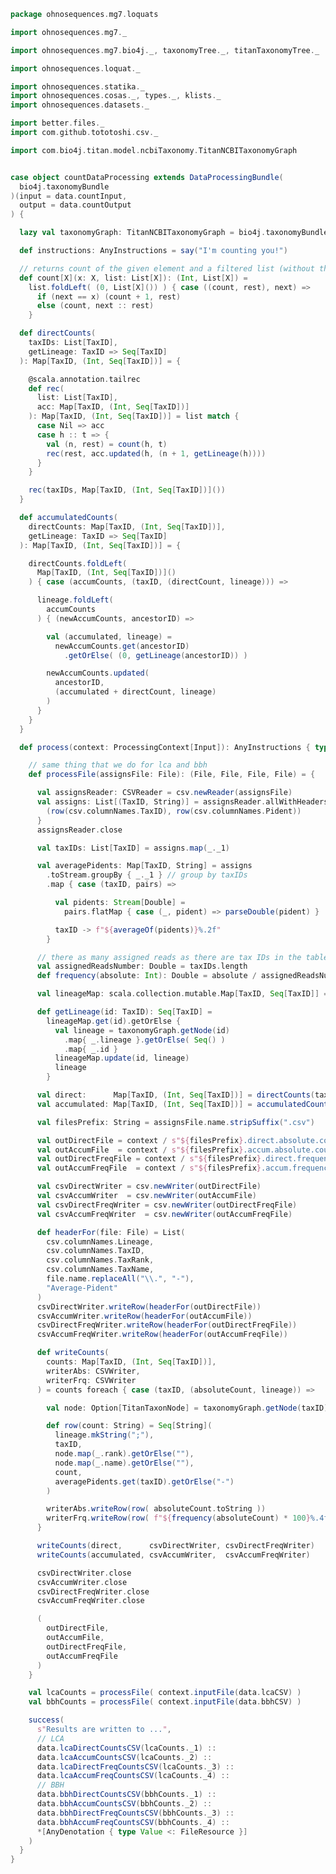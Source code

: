 
```scala
package ohnosequences.mg7.loquats

import ohnosequences.mg7._

import ohnosequences.mg7.bio4j._, taxonomyTree._, titanTaxonomyTree._

import ohnosequences.loquat._

import ohnosequences.statika._
import ohnosequences.cosas._, types._, klists._
import ohnosequences.datasets._

import better.files._
import com.github.tototoshi.csv._

import com.bio4j.titan.model.ncbiTaxonomy.TitanNCBITaxonomyGraph


case object countDataProcessing extends DataProcessingBundle(
  bio4j.taxonomyBundle
)(input = data.countInput,
  output = data.countOutput
) {

  lazy val taxonomyGraph: TitanNCBITaxonomyGraph = bio4j.taxonomyBundle.graph

  def instructions: AnyInstructions = say("I'm counting you!")

  // returns count of the given element and a filtered list (without that element)
  def count[X](x: X, list: List[X]): (Int, List[X]) =
    list.foldLeft( (0, List[X]()) ) { case ((count, rest), next) =>
      if (next == x) (count + 1, rest)
      else (count, next :: rest)
    }

  def directCounts(
    taxIDs: List[TaxID],
    getLineage: TaxID => Seq[TaxID]
  ): Map[TaxID, (Int, Seq[TaxID])] = {

    @scala.annotation.tailrec
    def rec(
      list: List[TaxID],
      acc: Map[TaxID, (Int, Seq[TaxID])]
    ): Map[TaxID, (Int, Seq[TaxID])] = list match {
      case Nil => acc
      case h :: t => {
        val (n, rest) = count(h, t)
        rec(rest, acc.updated(h, (n + 1, getLineage(h))))
      }
    }

    rec(taxIDs, Map[TaxID, (Int, Seq[TaxID])]())
  }

  def accumulatedCounts(
    directCounts: Map[TaxID, (Int, Seq[TaxID])],
    getLineage: TaxID => Seq[TaxID]
  ): Map[TaxID, (Int, Seq[TaxID])] = {

    directCounts.foldLeft(
      Map[TaxID, (Int, Seq[TaxID])]()
    ) { case (accumCounts, (taxID, (directCount, lineage))) =>

      lineage.foldLeft(
        accumCounts
      ) { (newAccumCounts, ancestorID) =>

        val (accumulated, lineage) =
          newAccumCounts.get(ancestorID)
            .getOrElse( (0, getLineage(ancestorID)) )

        newAccumCounts.updated(
          ancestorID,
          (accumulated + directCount, lineage)
        )
      }
    }
  }

  def process(context: ProcessingContext[Input]): AnyInstructions { type Out <: OutputFiles } = {

    // same thing that we do for lca and bbh
    def processFile(assignsFile: File): (File, File, File, File) = {

      val assignsReader: CSVReader = csv.newReader(assignsFile)
      val assigns: List[(TaxID, String)] = assignsReader.allWithHeaders.map { row =>
        (row(csv.columnNames.TaxID), row(csv.columnNames.Pident))
      }
      assignsReader.close

      val taxIDs: List[TaxID] = assigns.map(_._1)

      val averagePidents: Map[TaxID, String] = assigns
        .toStream.groupBy { _._1 } // group by taxIDs
        .map { case (taxID, pairs) =>

          val pidents: Stream[Double] =
            pairs.flatMap { case (_, pident) => parseDouble(pident) }

          taxID -> f"${averageOf(pidents)}%.2f"
        }

      // there as many assigned reads as there are tax IDs in the table
      val assignedReadsNumber: Double = taxIDs.length
      def frequency(absolute: Int): Double = absolute / assignedReadsNumber

      val lineageMap: scala.collection.mutable.Map[TaxID, Seq[TaxID]] = scala.collection.mutable.Map()

      def getLineage(id: TaxID): Seq[TaxID] =
        lineageMap.get(id).getOrElse {
          val lineage = taxonomyGraph.getNode(id)
            .map{ _.lineage }.getOrElse( Seq() )
            .map{ _.id }
          lineageMap.update(id, lineage)
          lineage
        }

      val direct:      Map[TaxID, (Int, Seq[TaxID])] = directCounts(taxIDs, getLineage)
      val accumulated: Map[TaxID, (Int, Seq[TaxID])] = accumulatedCounts(direct, getLineage)

      val filesPrefix: String = assignsFile.name.stripSuffix(".csv")

      val outDirectFile = context / s"${filesPrefix}.direct.absolute.counts"
      val outAccumFile  = context / s"${filesPrefix}.accum.absolute.counts"
      val outDirectFreqFile = context / s"${filesPrefix}.direct.frequency.percentage"
      val outAccumFreqFile  = context / s"${filesPrefix}.accum.frequency.percentage"

      val csvDirectWriter = csv.newWriter(outDirectFile)
      val csvAccumWriter  = csv.newWriter(outAccumFile)
      val csvDirectFreqWriter = csv.newWriter(outDirectFreqFile)
      val csvAccumFreqWriter  = csv.newWriter(outAccumFreqFile)

      def headerFor(file: File) = List(
        csv.columnNames.Lineage,
        csv.columnNames.TaxID,
        csv.columnNames.TaxRank,
        csv.columnNames.TaxName,
        file.name.replaceAll("\\.", "-"),
        "Average-Pident"
      )
      csvDirectWriter.writeRow(headerFor(outDirectFile))
      csvAccumWriter.writeRow(headerFor(outAccumFile))
      csvDirectFreqWriter.writeRow(headerFor(outDirectFreqFile))
      csvAccumFreqWriter.writeRow(headerFor(outAccumFreqFile))

      def writeCounts(
        counts: Map[TaxID, (Int, Seq[TaxID])],
        writerAbs: CSVWriter,
        writerFrq: CSVWriter
      ) = counts foreach { case (taxID, (absoluteCount, lineage)) =>

        val node: Option[TitanTaxonNode] = taxonomyGraph.getNode(taxID)

        def row(count: String) = Seq[String](
          lineage.mkString(";"),
          taxID,
          node.map(_.rank).getOrElse(""),
          node.map(_.name).getOrElse(""),
          count,
          averagePidents.get(taxID).getOrElse("-")
        )

        writerAbs.writeRow(row( absoluteCount.toString ))
        writerFrq.writeRow(row( f"${frequency(absoluteCount) * 100}%.4f" ))
      }

      writeCounts(direct,      csvDirectWriter, csvDirectFreqWriter)
      writeCounts(accumulated, csvAccumWriter,  csvAccumFreqWriter)

      csvDirectWriter.close
      csvAccumWriter.close
      csvDirectFreqWriter.close
      csvAccumFreqWriter.close

      (
        outDirectFile,
        outAccumFile,
        outDirectFreqFile,
        outAccumFreqFile
      )
    }

    val lcaCounts = processFile( context.inputFile(data.lcaCSV) )
    val bbhCounts = processFile( context.inputFile(data.bbhCSV) )

    success(
      s"Results are written to ...",
      // LCA
      data.lcaDirectCountsCSV(lcaCounts._1) ::
      data.lcaAccumCountsCSV(lcaCounts._2) ::
      data.lcaDirectFreqCountsCSV(lcaCounts._3) ::
      data.lcaAccumFreqCountsCSV(lcaCounts._4) ::
      // BBH
      data.bbhDirectCountsCSV(bbhCounts._1) ::
      data.bbhAccumCountsCSV(bbhCounts._2) ::
      data.bbhDirectFreqCountsCSV(bbhCounts._3) ::
      data.bbhAccumFreqCountsCSV(bbhCounts._4) ::
      *[AnyDenotation { type Value <: FileResource }]
    )
  }
}

```




[main/scala/mg7/bio4j/bundle.scala]: ../bio4j/bundle.scala.md
[main/scala/mg7/bio4j/taxonomyTree.scala]: ../bio4j/taxonomyTree.scala.md
[main/scala/mg7/bio4j/titanTaxonomyTree.scala]: ../bio4j/titanTaxonomyTree.scala.md
[main/scala/mg7/csv.scala]: ../csv.scala.md
[main/scala/mg7/data.scala]: ../data.scala.md
[main/scala/mg7/dataflow.scala]: ../dataflow.scala.md
[main/scala/mg7/dataflows/full.scala]: ../dataflows/full.scala.md
[main/scala/mg7/dataflows/noFlash.scala]: ../dataflows/noFlash.scala.md
[main/scala/mg7/loquats/1.flash.scala]: 1.flash.scala.md
[main/scala/mg7/loquats/2.split.scala]: 2.split.scala.md
[main/scala/mg7/loquats/3.blast.scala]: 3.blast.scala.md
[main/scala/mg7/loquats/4.assign.scala]: 4.assign.scala.md
[main/scala/mg7/loquats/5.merge.scala]: 5.merge.scala.md
[main/scala/mg7/loquats/6.count.scala]: 6.count.scala.md
[main/scala/mg7/loquats/7.stats.scala]: 7.stats.scala.md
[main/scala/mg7/loquats/8.summary.scala]: 8.summary.scala.md
[main/scala/mg7/package.scala]: ../package.scala.md
[main/scala/mg7/parameters.scala]: ../parameters.scala.md
[main/scala/mg7/referenceDB.scala]: ../referenceDB.scala.md
[test/scala/mg7/counts.scala]: ../../../../test/scala/mg7/counts.scala.md
[test/scala/mg7/lca.scala]: ../../../../test/scala/mg7/lca.scala.md
[test/scala/mg7/pipeline.scala]: ../../../../test/scala/mg7/pipeline.scala.md
[test/scala/mg7/taxonomy.scala]: ../../../../test/scala/mg7/taxonomy.scala.md